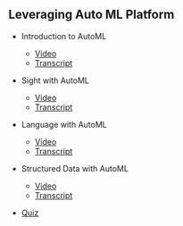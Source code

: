 ## Leveraging Auto ML Platform

- Introduction to AutoML
    - [Video](https://drive.google.com/file/d/1SMsDglxkQFlDIshC9ckbI7qLb6QN8nnz/view)
    - [Transcript](1.introduction_to_automl.md)


- Sight with AutoML
    - [Video](https://drive.google.com/file/d/1chsZY_ds2jCooxCDrIcPuPRaRxR09Tzr/view)
    - [Transcript](2.sight_with_automl.md)


- Language with AutoML
    - [Video](https://drive.google.com/file/d/1xdRBzBtEfxgh0DwLUbXyVIPqFJKF9b_7/view)
    - [Transcript](3.language_with_automl.md)


- Structured Data with AutoML
    - [Video](https://drive.google.com/file/d/1wZ7lMX_XIMFEN9i0tptvp-u37jc4ta93/view)
    - [Transcript](4.structured_data_with_automl.md)


- [Quiz](quiz.md)
